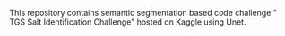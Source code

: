 This repository contains semantic segmentation based code challenge " TGS Salt Identification Challenge" hosted on Kaggle using Unet.
